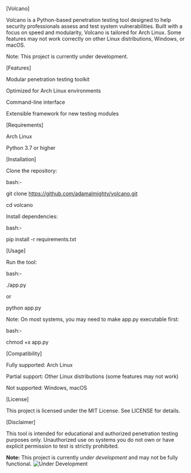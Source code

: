 [Volcano]

Volcano is a Python-based penetration testing tool designed to help security professionals assess and test system vulnerabilities. Built with a focus on speed and modularity, Volcano is tailored for Arch Linux. Some features may not work correctly on other Linux distributions, Windows, or macOS.

Note: This project is currently under development.

[Features]

Modular penetration testing toolkit

Optimized for Arch Linux environments

Command-line interface

Extensible framework for new testing modules

[Requirements]

Arch Linux

Python 3.7 or higher

[Installation]

Clone the repository:

bash:-

git clone https://github.com/adamalmighty/volcano.git

cd volcano

Install dependencies:

bash:-

pip install -r requirements.txt

[Usage]

Run the tool:

bash:-

./app.py

or

python app.py

Note: On most systems, you may need to make app.py executable first:

bash:-

chmod +x app.py

[Compatibility]

Fully supported: Arch Linux

Partial support: Other Linux distributions (some features may not work)

Not supported: Windows, macOS

[License]

This project is licensed under the MIT License. See LICENSE for details.

[Disclaimer]

This tool is intended for educational and authorized penetration testing purposes only. Unauthorized use on systems you do not own or have explicit permission to test is strictly prohibited.

**Note:** This project is currently *under development* and may not be fully functional.
![Under Development](https://img.shields.io/badge/status-under%20development-red)
